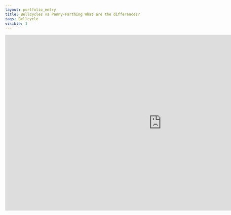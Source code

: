 ```yaml
---
layout: portfolio_entry
title: Bellcycles vs Penny-Farthing What are the differences?
tags: Bellcycle
visible: 1
---
```

<iframe width="1012" height="569" src="https://www.youtube.com/embed/mZABEA6083M" frameborder="0" allow="accelerometer; autoplay; encrypted-media; gyroscope; picture-in-picture" allowfullscreen></iframe>